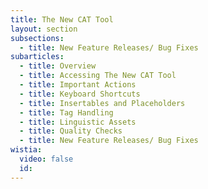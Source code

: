 ```yaml
---
title: The New CAT Tool
layout: section
subsections:
  - title: New Feature Releases/ Bug Fixes
subarticles:
  - title: Overview
  - title: Accessing The New CAT Tool
  - title: Important Actions
  - title: Keyboard Shortcuts
  - title: Insertables and Placeholders
  - title: Tag Handling
  - title: Linguistic Assets
  - title: Quality Checks
  - title: New Feature Releases/ Bug Fixes
wistia:
  video: false
  id:
---
```



